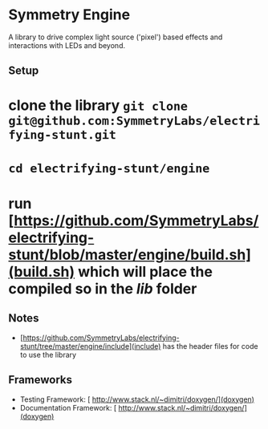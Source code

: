 Symmetry Engine
===============

A library to drive complex light source ('pixel') based effects and interactions with LEDs and beyond.

Setup
-----
# clone the library `git clone git@github.com:SymmetryLabs/electrifying-stunt.git`
# `cd electrifying-stunt/engine`
# run [https://github.com/SymmetryLabs/electrifying-stunt/blob/master/engine/build.sh](build.sh) which will place the compiled so in the *lib* folder
Notes
-----
* [https://github.com/SymmetryLabs/electrifying-stunt/tree/master/engine/include](include) has the header files for code to use the library

Frameworks
-----
* Testing Framework: [ http://www.stack.nl/~dimitri/doxygen/](doxygen)
* Documentation Framework: [ http://www.stack.nl/~dimitri/doxygen/](doxygen)